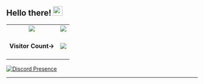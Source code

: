 
## Hello there! <img src="https://media.giphy.com/media/hvRJCLFzcasrR4ia7z/giphy.gif" width="25px">

<table>
  <tr>
    <td align="center" style="padding=0;width=50%;">
      <img align="center" style="padding=0;" src="https://github-readme-stats.vercel.app/api/?username=Soneca7&show_icons=true&title_color=4F8CC9&text_color=9f9f9f&bg_color=00000000&hide_border=true&icon_color=4F8CC9&hide_title=true&count_private=true" />
    </td>
    <td align="center" style="padding=0;width=50%;">
      <img align="center" style="padding=0;" src="https://github-readme-stats.quantumlytangled.vercel.app/api/top-langs/?username=soneca7&layout=compact&show_icons=true&title_color=4F8CC9&text_color=9f9f9f&bg_color=00000000&hide_border=true&icon_color=00000000&count_private=true" />
    </td>
  </tr>
  <tr>
    <td align="center" style="padding=0;width=100%;">
      <h4>Visitor Count-></h1>
    </td>
    <td align="center" style="padding=0;width=100%;">
      <img align="center" style="padding=0;" src="https://profile-counter.glitch.me/soneca7/count.svg" />
    </td>
  </tr>
</table>

[![Discord Presence](https://lanyard.cnrad.dev/api/900138436357402703)](https://discord.com/users/900138436357402703)
<hr>

<br>



